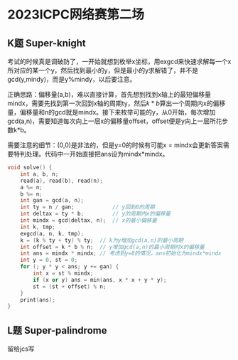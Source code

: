 # 2023ICPC网络赛第二场

## K题 Super-knight

考试的时候真是调破防了，一开始就想到枚举x坐标，用exgcd来快速求解每一个x所对应的某一个y，然后找到最小的y，但是最小的y求解错了，并不是gcd(y,mindy)，而是y%mindy，以后要注意。

正确思路：偏移量(a,b)，难以直接计算，首先想到找到x轴上的最短偏移量mindx，需要先找到第一次回到x轴的周期ty，然后$k*b$算出一个周期内x的偏移量，偏移量和n的gcd就是mindx。接下来枚举可能的y，从0开始，每次增加gcd(a,n)，需要知道每次向上一层x的偏移量offset，offset便是y向上一层所花步数k*b。

需要注意的细节：(0,0)是非法的，但是y=0的时候有可能x = mindx会更新答案需要特判处理。代码中一开始直接把ans设为mindx*mindx。

```cpp
void solve() {
    int a, b, n;
    read(a), read(b), read(n);
    a %= n;
    b %= n;
    int gan = gcd(a, n);
    int ty = n / gan;            // y回到0的周期
    int deltax = ty * b;         // y的周期内x的偏移量
    int mindx = gcd(deltax, n);  // x的最小偏移量
    int k, tmp;
    exgcd(a, n, k, tmp);
    k = (k % ty + ty) % ty;  // k为y增加gcd(a,n)的最小周期
    int offset = k * b % n;  // y增加gcd(a,n)的最小周期时x的偏移量
    int ans = mindx * mindx; // 考虑到y=0的情况，ans初始化为mindx*mindx
    int y = 0, st = 0;
    for (; y * y < ans; y += gan) {
        int x = st % mindx;
        if (x or y) ans = min(ans, x * x + y * y);
        st = (st + offset) % n;
    }
    print(ans);
}
```

## L题 Super-palindrome

留给jcs写
